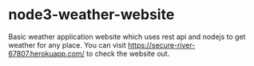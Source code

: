 # node3-weather-website
Basic weather application website which uses rest api and nodejs to get weather for any place. You can visit https://secure-river-67807.herokuapp.com/ to check the website out.
